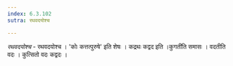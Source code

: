 ```yaml
---
index: 6.3.102
sutra: रथवदयोश्च

---
```

_रथवदयोश्च_ - रथवदयोश्च । 'कोः कत्तत्पुरुषे' इति शेषः । कद्रथः कद्वद इति ।कुगती॑ति समासः । वदतीति वदः । कुत्सितो वदः कद्वदः ।